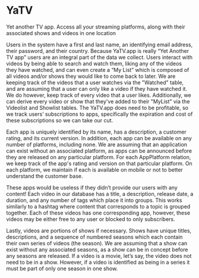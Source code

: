 # YaTV
Yet another TV app. Access all your streaming platforms, along with their associated shows and videos in one location

Users in the system have a first and last name, an identifying email address, their password, and their country. Because YaTV.app is really “Yet Another TV app” users are an integral part of the data we collect. Users interact with videos by being able to search and watch them, liking any of the videos they have watched, and can even create a “My List” which is composed of all videos and/or shows they would like to come back to later. We are keeping track of the videos that a user watches via the "Watched" table, and are assuming that a user can only like a video if they have watched it. We do however, keep track of every video that a user likes. Additionally, we can derive every video or show that they've added to their "MyList" via the Videolist and Showlist tables. The YaTV.app does need to be profitable, so we track users’ subscriptions to apps, specifically the expiration and cost of these subscriptions so we can take our cut. 

Each app is uniquely identified by its name, has a description, a customer rating, and its current version. In addition, each app can be available on any number of platforms, including none. We are assuming that an application can exist without an associated platform, as apps can be announced before they are released on any particular platform. For each AppPlatform relation, we keep track of the app's rating and version on that particular platform. On each platform, we maintain if each is available on mobile or not to better understand the customer base.

These apps would be useless if they didn’t provide our users with any content! Each video in our database has a title, a description, release date, a duration, and any number of tags which place it into groups. This works similarly to a hashtag where content that corresponds to a topic is grouped together. Each of these videos has one corresponding app, however, these videos may be either free to any user or blocked to only subscribers.

Lastly, videos are portions of shows if necessary. Shows have unique titles, descriptions, and a sequence of numbered seasons which each contain their own series of videos (the season). We are assuming that a show can exist without any associated seasons, as a show can be in concept before any seasons are released. If a video is a movie, let’s say, the video does not need to be in a show. However, if a video is identified as being in a series it must be part of only one season in one show. 
